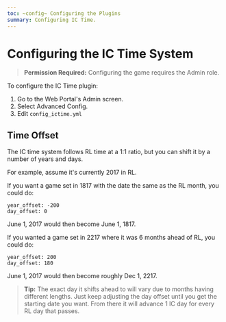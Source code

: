```yaml
---
toc: ~config~ Configuring the Plugins
summary: Configuring IC Time.
---
```

# Configuring the IC Time System

> **Permission Required:** Configuring the game requires the Admin role.

To configure the IC Time plugin:

1. Go to the Web Portal's Admin screen.  
2. Select Advanced Config.
3. Edit `config_ictime.yml`

## Time Offset

The IC time system follows RL time at a 1:1 ratio, but you can shift it by a number of years and days.

For example, assume it's currently 2017 in RL.

If you want a game set in 1817 with the date the same as the RL month, you could do:

    year_offset: -200
    day_offset: 0

June 1, 2017 would then become June 1, 1817.

If you wanted a game set in 2217 where it was 6 months ahead of RL, you could do:

    year_offset: 200
    day_offset: 180

June 1, 2017 would then become roughly Dec 1, 2217. 

> **Tip:** The exact day it shifts ahead to will vary due to months having different lengths.  Just keep adjusting the day offset until you get the starting date you want.  From there it will advance 1 IC day for every RL day that passes.